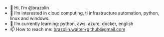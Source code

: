 - 👋 Hi, I’m @brazolin
- 👀 I’m interested in cloud computing, ti infrastructure automation, python, linux and windows.
- 🌱 I’m currently learning: python, aws, azure, docker, english
- 📫 How to reach me: brazolin.walter+github@gmail.com

<!---
brazolin/brazolin is a ✨ special ✨ repository because its `README.md` (this file) appears on your GitHub profile.
You can click the Preview link to take a look at your changes.
--->
